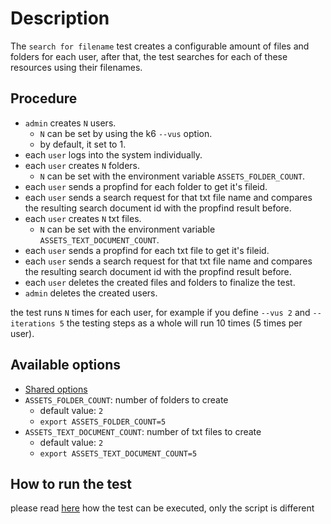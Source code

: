 # Description

The `search for filename` test creates a configurable amount of files and folders for each user,
after that, the test searches for each of these resources using their filenames. 


## Procedure

* `admin` creates `N` users.
  * `N` can be set by using the k6 `--vus` option.
  * by default, it set to 1.
* each `user` logs into the system individually.
* each `user` creates `N` folders.
  * `N` can be set with the environment variable `ASSETS_FOLDER_COUNT`.
* each `user` sends a propfind for each folder to get it's fileid.
* each `user` sends a search request for that txt file name and compares
  the resulting search document id with the propfind result before.
* each `user` creates `N` txt files.
  * `N` can be set with the environment variable `ASSETS_TEXT_DOCUMENT_COUNT`.
* each `user` sends a propfind for each txt file to get it's fileid.
* each `user` sends a search request for that txt file name and compares
  the resulting search document id with the propfind result before.
* each `user` deletes the created files and folders to finalize the test.
* `admin` deletes the created users.

the test runs `N` times for each user, for example if you define `--vus 2` and `--iterations 5`
the testing steps as a whole will run 10 times (5 times per user).


## Available options

* [Shared options](/k6-tests/options)
* `ASSETS_FOLDER_COUNT`: number of folders to create
  * default value: `2`
  * `export ASSETS_FOLDER_COUNT=5`
* `ASSETS_TEXT_DOCUMENT_COUNT`: number of txt files to create
  * default value: `2`
  * `export ASSETS_TEXT_DOCUMENT_COUNT=5`


## How to run the test

please read [here](/k6-tests/run) how the test can be executed, only the script is different
